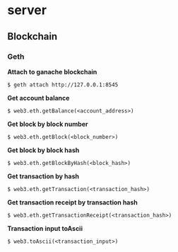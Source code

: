 # server

## Blockchain

### Geth

**Attach to ganache blockchain**
```shell
$ geth attach http://127.0.0.1:8545
```

**Get account balance**
```shell
$ web3.eth.getBalance(<account_address>)
```

**Get block by block number**
```shell
$ web3.eth.getBlock(<block_number>)
```

**Get block by block hash**
```shell
$ web3.eth.getBlockByHash(<block_hash>)
```

**Get transaction by hash**
```shell
$ web3.eth.getTransaction(<transaction_hash>)
```

**Get transaction receipt by transaction hash**
```shell
$ web3.eth.getTransactionReceipt(<transaction_hash>)
```

**Transaction input toAscii**
```shell
$ web3.toAscii(<transaction_input>)
```
